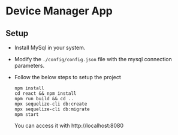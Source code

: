 # Device Manager App

## Setup
- Install MySql in your system.
- Modify the `./config/config.json` file with the mysql connection parameters.
- Follow the below steps to setup the project
  ```
  npm install
  cd react && npm install
  npm run build && cd ..
  npx sequelize-cli db:create
  npx sequelize-cli db:migrate
  npm start
  ```

  You can access it with  http://localhost:8080
